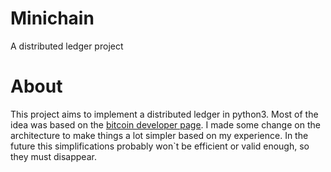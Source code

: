 # Minichain
A distributed ledger project

# About
This project aims to implement a distributed ledger in python3.
Most of the idea was based on the [bitcoin developer page](https://developer.bitcoin.org/devguide/index.html).
I made some change on the architecture to make things a lot simpler based on my experience. In the future this simplifications probably won`t be efficient or valid enough, so they must disappear.
